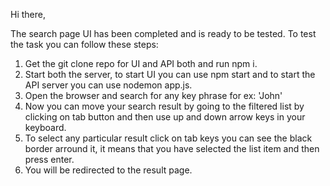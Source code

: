 Hi there,

The search page UI has been completed and is ready to be tested. To test the task you can follow these steps:
1. Get the git clone repo for UI and API both and run npm i.
2. Start both the server, to start UI you can use npm start and to start the API server you can use nodemon app.js.
3. Open the browser and search for any key phrase for ex: 'John'
4. Now you can move your search result by going to the filtered list by clicking on tab button and then use up and down arrow keys in your keyboard.
5. To select any particular result click on tab keys you can see the black border arround it, it means that you have selected the list item and then press enter.
6. You will be redirected to the result page.

